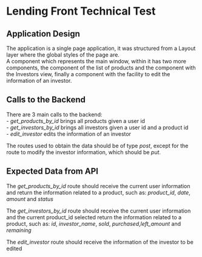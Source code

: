 # Lending Front Technical Test

## Application Design

The application is a single page application, it was structured from a Layout layer where the global styles of the page are.  
A component which represents the main window, within it has two more components, the component of the list of products and the component with the Investors view, finally a component with the facility to edit the information of an investor. 

## Calls to the Backend

There are 3 main calls to the backend:  
    - *get_products_by_id* brings all products given a user id  
    - *get_investors_by_id* brings all investors given a user id and a product id  
    - *edit_investor* edits the information of an investor   

The routes used to obtain the data should be of type _post_, except for the route to modify the investor information, which should be _put_.  

## Expected Data from API 
The *get_products_by_id* route should receive the current user information and return the information related to a product, such as: _product_id_, _date_, _amount_ and _status_

The *get_investors_by_id* route should receive the current user information and the current product_id selected return the information related to a product, such as: _id_, _investor_name_, _sold_, _purchased_,_left_amount_ and _remaining_

The *edit_investor* route should receive the information of the investor to be edited 




